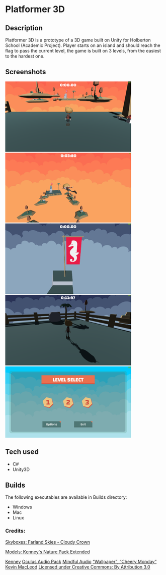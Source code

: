 # Platformer 3D 

## Description
Platformer 3D is a prototype of a 3D game built on Unity for Holberton School (Academic Project). Player starts on an island and should reach the flag to pass the current level, the game is built on 3 levels, from the easiest to the hardest one. 

## Screenshots
<p align="left">
  <img src="https://github.com/taiebchaabini/holbertonschool-unity/blob/master/0x08-unity-audio/Assets/Images/platformer_2.png?raw=true" width="400" height="auto" title="Example">
  <img src="https://github.com/taiebchaabini/holbertonschool-unity/blob/master/0x08-unity-audio/Assets/Images/platformer_3.png?raw=true" width="400" height="auto" title="Example">
  <img src="https://github.com/taiebchaabini/holbertonschool-unity/blob/master/0x08-unity-audio/Assets/Images/platformer_4.png?raw=true" width="400" height="auto" title="Example">
  <img src="https://github.com/taiebchaabini/holbertonschool-unity/blob/master/0x08-unity-audio/Assets/Images/platformer_5.png?raw=true" width="400" height="auto" title="Example">
  <img src="https://github.com/taiebchaabini/holbertonschool-unity/blob/master/0x08-unity-audio/Assets/Images/platformer_1.png?raw=true" width="400" height="auto" title="Example">
</p>

## Tech used
- C#
- Unity3D


## Builds
The following executables are available in Builds directory:

- Windows
- Mac
- Linux

### Credits: 

[Skyboxes: Farland Skies - Cloudy Crown](https://assetstore.unity.com/packages/2d/textures-materials/sky/farland-skies-cloudy-crown-60004)

[Models: Kenney's Nature Pack Extended](https://www.kenney.nl/assets/nature-pack-extended) 

[Kenney](https://kenney.nl)
[Oculus Audio Pack](https://developer.oculus.com/downloads/package/oculus-audio-pack-1)
[Mindful Audio](https://mindful-audio.com)
[“Wallpaper”, “Cheery Monday” Kevin MacLeod](incompetech.com)
[Licensed under Creative Commons: By Attribution 3.0](http://creativecommons.org/licenses/by/3.0)
